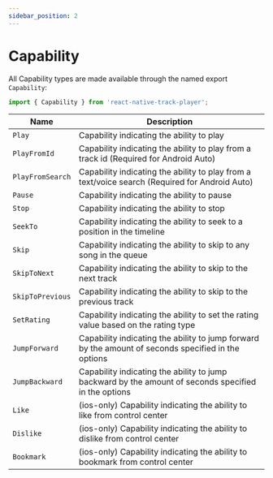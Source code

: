 ```yaml
---
sidebar_position: 2
---
```

 
# Capability

All Capability types are made available through the named export `Capability`:

```ts
import { Capability } from 'react-native-track-player';
```

| Name | Description |
|------|-------------|
| `Play`           | Capability indicating the ability to play |
| `PlayFromId`     | Capability indicating the ability to play from a track id (Required for Android Auto) |
| `PlayFromSearch` | Capability indicating the ability to play from a text/voice search (Required for Android Auto) |
| `Pause`          | Capability indicating the ability to pause |
| `Stop`           | Capability indicating the ability to stop |
| `SeekTo`         | Capability indicating the ability to seek to a position in the timeline |
| `Skip`           | Capability indicating the ability to skip to any song in the queue |
| `SkipToNext`     | Capability indicating the ability to skip to the next track |
| `SkipToPrevious` | Capability indicating the ability to skip to the previous track |
| `SetRating`      | Capability indicating the ability to set the rating value based on the rating type |
| `JumpForward`    | Capability indicating the ability to jump forward by the amount of seconds specified in the options |
| `JumpBackward`   | Capability indicating the ability to jump backward by the amount of seconds specified in the options |
| `Like`           | (ios-only) Capability indicating the ability to like from control center |
| `Dislike`        | (ios-only) Capability indicating the ability to dislike from control center |
| `Bookmark`       | (ios-only) Capability indicating the ability to bookmark from control center |

